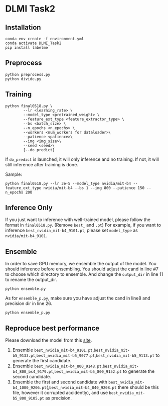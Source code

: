 <!-- sudo apt-get update
sudo apt-get install ffmpeg libsm6 libxext6  -y -->

# DLMI Task2
## Installation
<!-- pip install opencv-python
pip install albumentations
pip install datasets
pip install transformers
pip install wandb -->
```
conda env create -f environment.yml
conda activate DLMI_Task2
pip install labelme
```

## Preprocess
```
python preprocess.py
python divide.py
```

## Training
```
python final0518.py \
        --lr <learning_rate> \
        --model_type <pretrained_weight> \
        --feature_ext_type <feature_extractor_type> \
        --bs <batch_size> \
        --n_epochs <n_epochs> \
        --workers <num_workers for dataloader>\
        --patience <patience>\
        --img <img_size>\
        --seed <seed>\
        [--do_predict]
```

If `do_predict` is launched, it will only inference and no training. If not, it will still inference after training is done.

Sample:
```
python final0518.py --lr 3e-5 --model_type nvidia/mit-b4 --feature_ext_type nvidia/mit-b4 --bs 1 --img 800 --patience 150 --n_epochs 200
```
## Inference Only
If you just want to inference with well-trained model, please follow the format in `final0518.py`. (Remove `best_` and `.pt`)
For example, if you want to inference `best_nvidia_mit-b4_9101.pt`, please set `model_type` as `nvidia/mit-b4_9101`.

## Ensemble
In order to save GPU memory, we ensemble the output of the model.
You should inference before ensembling.
You should adjust the cand in line #7 to choose which directory to ensemble. And change the `output_dir` in line 11 to rename the output_dir.
```
python ensemble.py
```
As for `ensemble_p.py`, make sure you have adjust the cand in line8 and precision dir in line 26.
```
python ensemble_p.py
```


## Reproduce best performance
Please download the model from this [site](https://drive.google.com/drive/folders/1Z7o0ZELb4bnwSKctMTNf7j9mUxZSHDZ7?usp=sharing).
1. Ensemble `best_nvidia_mit-b4_9101.pt`,`best_nvidia_mit-b5_9133.pt`,`best_nvidia_mit-b5_9077.pt`,`best_nvidia_mit-b5_9113.pt` to generate the first candidate.
2. Ensemble `best_nvidia_mit-b4_800_9148.pt`,`best_nvidia_mit-b4_800_bs4_9179.pt`,`best_nvidia_mit-b5_800_9152.pt` to generate the second candidate.
3. Ensemble the first and second candidate with `best_nvidia_mit-b4_1000_9206.pt`(,`best_nvidia_mit-b4_840_9208.pt` there should be this file, however it corrupted accidently), and use `best_nvidia_mit-b5_800_9105.pt` as precision.



